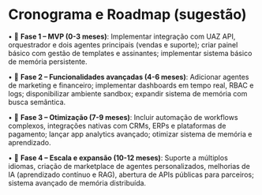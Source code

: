 # Cronograma e Roadmap (sugestão)

•	📅 **Fase 1 – MVP (0-3 meses)**: Implementar integração com UAZ API, orquestrador e dois agentes principais (vendas e suporte); criar painel básico com gestão de templates e assinantes; implementar sistema básico de memória persistente.

•	📅 **Fase 2 – Funcionalidades avançadas (4-6 meses)**: Adicionar agentes de marketing e financeiro; implementar dashboards em tempo real, RBAC e logs; disponibilizar ambiente sandbox; expandir sistema de memória com busca semântica.

•	📅 **Fase 3 – Otimização (7-9 meses)**: Incluir automação de workflows complexos, integrações nativas com CRMs, ERPs e plataformas de pagamento; lançar app analytics avançado; otimizar sistema de memória e aprendizado.

•	📅 **Fase 4 – Escala e expansão (10-12 meses)**: Suporte a múltiplos idiomas, criação de marketplace de agentes personalizados, melhorias de IA (aprendizado contínuo e RAG), abertura de APIs públicas para parceiros; sistema avançado de memória distribuída.

